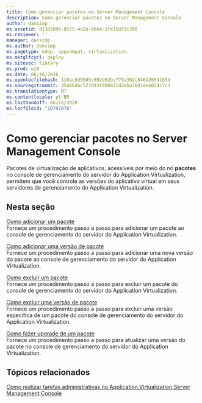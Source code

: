 ```yaml
---
title: Como gerenciar pacotes no Server Management Console
description: Como gerenciar pacotes no Server Management Console
author: dansimp
ms.assetid: d13d3896-8575-4d2a-8bb4-1fe15d79c390
ms.reviewer: ''
manager: dansimp
ms.author: dansimp
ms.pagetype: mdop, appcompat, virtualization
ms.mktglfcycl: deploy
ms.sitesec: library
ms.prod: w10
ms.date: 06/16/2016
ms.openlocfilehash: 110ac5d9585c692e62bc779a302c846126541b5d
ms.sourcegitcommit: 354664bc527d93f80687cd2eba70d1eea024c7c3
ms.translationtype: MT
ms.contentlocale: pt-BR
ms.lasthandoff: 06/26/2020
ms.locfileid: "10797070"
---
```

# Como gerenciar pacotes no Server Management Console


Pacotes de virtualização de aplicativos, acessíveis por meio do nó **pacotes** no console de gerenciamento do servidor do Application Virtualization, permitem que você controle as versões do aplicativo virtual em seus servidores de gerenciamento do Application Virtualization.

## Nesta seção


<a href="" id="how-to-add-a-package"></a>[Como adicionar um pacote](how-to-add-a-package.md)  
Fornece um procedimento passo a passo para adicionar um pacote ao console de gerenciamento do servidor do Application Virtualization.

<a href="" id="how-to-add-a-package-version"></a>[Como adicionar uma versão de pacote](how-to-add-a-package-version.md)  
Fornece um procedimento passo a passo para adicionar uma nova versão do pacote ao console de gerenciamento do servidor do Application Virtualization.

<a href="" id="how-to-delete-a-package"></a>[Como excluir um pacote](how-to-delete-a-packageserver.md)  
Fornece um procedimento passo a passo para excluir um pacote do console de gerenciamento do servidor do Application Virtualization.

<a href="" id="how-to-delete-a-package-version"></a>[Como excluir uma versão de pacote](how-to-delete-a-package-version.md)  
Fornece um procedimento passo a passo para excluir uma versão específica de um pacote do console de gerenciamento do servidor do Application Virtualization.

<a href="" id="how-to-upgrade-a-package"></a>[Como fazer upgrade de um pacote](how-to-upgrade-a-package.md)  
Fornece um procedimento passo a passo para atualizar uma versão do pacote no console de gerenciamento do servidor do Application Virtualization.

## Tópicos relacionados


[Como realizar tarefas administrativas no Application Virtualization Server Management Console](how-to-perform-administrative-tasks-in-the-application-virtualization-server-management-console.md)

 

 





